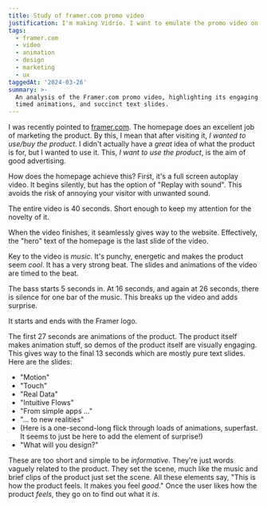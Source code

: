 ```yaml
---
title: Study of framer.com promo video
justification: I'm making Vidrio. I want to emulate the promo video on framer.com.
tags:
  - framer.com
  - video
  - animation
  - design
  - marketing
  - ux
taggedAt: '2024-03-26'
summary: >-
  An analysis of the Framer.com promo video, highlighting its engaging music,
  timed animations, and succinct text slides.
---
```


I was recently pointed to [framer.com](https://framer.com/). The homepage does an excellent job of marketing the product. By this, I mean that after visiting it, _I wanted to use/buy the product_. I didn't actually have a _great_ idea of what the product is for, but I wanted to use it. This, _I want to use the product_, is the aim of good advertising.

How does the homepage achieve this? First, it's a full screen autoplay video. It begins silently, but has the option of "Replay with sound". This avoids the risk of annoying your visitor with unwanted sound.

The entire video is 40 seconds. Short enough to keep my attention for the novelty of it.

When the video finishes, it seamlessly gives way to the website. Effectively, the "hero" text of the homepage is the last slide of the video.

Key to the video is _music_. It's punchy, energetic and makes the product seem _cool_. It has a very strong beat. The slides and animations of the video are timed to the beat.

The bass starts 5 seconds in. At 16 seconds, and again at 26 seconds, there is silence for one bar of the music. This breaks up the video and adds surprise.

It starts and ends with the Framer logo.

The first 27 seconds are animations of the product. The product itself makes animation stuff, so demos of the product itself are visually engaging. This gives way to the final 13 seconds which are mostly pure text slides. Here are the slides:

* "Motion"
* "Touch"
* "Real Data"
* "Intuitive Flows"
* "From simple apps ..."
* "... to new realities"
* (Here is a one-second-long flick through loads of animations, superfast. It seems to just be here to add the element of surprise!)
* "What will you design?"

These are too short and simple to be _informative_. They're just words vaguely related to the product. They set the scene, much like the music and brief clips of the product just set the scene. All these elements say, "This is how the product feels. It makes you feel _good_." Once the user likes how the product _feels_, they go on to find out what it _is_.
